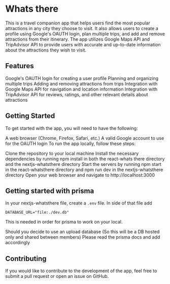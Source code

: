 # Whats there
This is a travel companion app that helps users find the most popular attractions in any city they choose to visit. It also allows users to create a profile using Google's OAUTH login, plan multiple trips, and add and remove attractions from their itinerary. The app utilizes Google Maps API and TripAdvisor API to provide users with accurate and up-to-date information about the attractions they wish to visit.

## Features
Google's OAUTH login for creating a user profile
Planning and organizing multiple trips
Adding and removing attractions from trips
Integration with Google Maps API for navigation and location information
Integration with TripAdvisor API for reviews, ratings, and other relevant details about attractions

## Getting Started
To get started with the app, you will need to have the following:

A web browser (Chrome, Firefox, Safari, etc.)
A valid Google account to use for the OAUTH login
To run the app locally, follow these steps:

Clone the repository to your local machine
Install the necessary dependencies by running npm install in both the react-whats there directory and the nextjs-whatsthere directory
Start the servers by running npm start in the react-whatsthere directory  and npm run dev in the nextjs-whatsthere directory
Open your web browser and navigate to http://localhost:3000

## Getting started with prisma

In your nextjs-whatsthere file, create a `.env` file. In side of that file add

```
DATABASE_URL="file:./dev.db"
```

This is needed in order for prisma to work on your local.

Should you decide to use an upload database (So this will be a DB hosted only and shared between members) Please read the prisma docs and add accordingly


## Contributing
If you would like to contribute to the development of the app, feel free to submit a pull request or open an issue on GitHub.